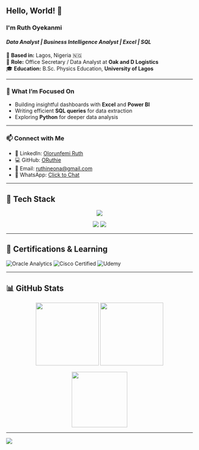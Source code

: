 ## Hello, World! 👋  
### I'm **Ruth Oyekanmi**  
#### _Data Analyst | Business Intelligence Analyst | Excel | SQL_

📍 **Based in:** Lagos, Nigeria 🇳🇬  
💼 **Role:** Office Secretary / Data Analyst at **Oak and D Logistics**  
🎓 **Education:** B.Sc. Physics Education, **University of Lagos**  

---

### 🎯 What I’m Focused On

- Building insightful dashboards with **Excel** and **Power BI**  
- Writing efficient **SQL queries** for data extraction  
- Exploring **Python** for deeper data analysis  

---

### 📫 Connect with Me

- 💼 LinkedIn: [Olorunfemi Ruth](https://www.linkedin.com/in/olorunfemi-ruth-267b80211)  
- 💻 GitHub: [ORuthie](https://github.com/ORuthie)  
- 📧 Email: [ruthineona@gmail.com](mailto:ruthineona@gmail.com)  
- 💬 WhatsApp: [Click to Chat](https://wa.me/qr/EJOHY4L27V63G1)  

---

## 🧰 Tech Stack

<p align="center">
  <img src="https://skillicons.dev/icons?i=excel,powerbi,python,sql" />
</p>

<p align="center">
  <img src="https://img.shields.io/badge/Oracle-F80000?style=for-the-badge&logo=oracle&logoColor=white" />
  <img src="https://img.shields.io/badge/Google%20Sheets-34A853?style=for-the-badge&logo=google-sheets&logoColor=white" />
</p>

---

## 📜 Certifications & Learning

![Oracle Analytics](https://img.shields.io/badge/Oracle%20Analytics%20Foundation-F80000?style=flat&logo=oracle&logoColor=white)
![Cisco Certified](https://img.shields.io/badge/Cisco%20Training-1BA0D7?style=flat&logo=cisco&logoColor=white)
![Udemy](https://img.shields.io/badge/Udemy-EC5252?style=flat&logo=udemy&logoColor=white)

---

## 📊 GitHub Stats

<p align="center">
  <img src="https://github-readme-stats.vercel.app/api?username=ORuthie&show_icons=true&theme=rose_pine" height="170px" />
  <img src="https://github-readme-stats.vercel.app/api/top-langs/?username=ORuthie&layout=compact&theme=rose_pine" height="170px" />
</p>

<p align="center">
  <img src="https://github-readme-streak-stats.herokuapp.com/?user=ORuthie&theme=rose_pine" height="150px" />
</p>

---

![](https://komarev.com/ghpvc/?username=ORuthie&color=ff69b4)

